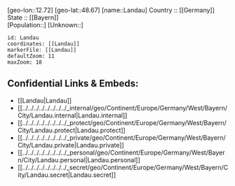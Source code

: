 ﻿---
location: [48.67,12.72] 
mapzoom: [7,12] 
mapmarker: city 
type: City
tags:
- geo/City


SpocWebEntityId: 31800
isDeleted: false
confidential: public

---
[geo-lon::12.72] 
[geo-lat::48.67] 
[name::Landau] 
Country :: [[Germany]]  
State :: [[Bayern]]  
[Population::] 
[Unknown::] 


```leaflet
id: Landau
coordinates: [[Landau]] 
markerFile: [[Landau]] 
defaultZoom: 11 
maxZoom: 18
```


## Confidential Links & Embeds: 
- [[Landau|Landau]]  
- [[../../../../../../../../_internal/geo/Continent/Europe/Germany/West/Bayern/City/Landau.internal|Landau.internal]] 
- [[../../../../../../../../_protect/geo/Continent/Europe/Germany/West/Bayern/City/Landau.protect|Landau.protect]] 
- [[../../../../../../../../_private/geo/Continent/Europe/Germany/West/Bayern/City/Landau.private|Landau.private]] 
- [[../../../../../../../../_personal/geo/Continent/Europe/Germany/West/Bayern/City/Landau.personal|Landau.personal]] 
- [[../../../../../../../../_secret/geo/Continent/Europe/Germany/West/Bayern/City/Landau.secret|Landau.secret]] 
